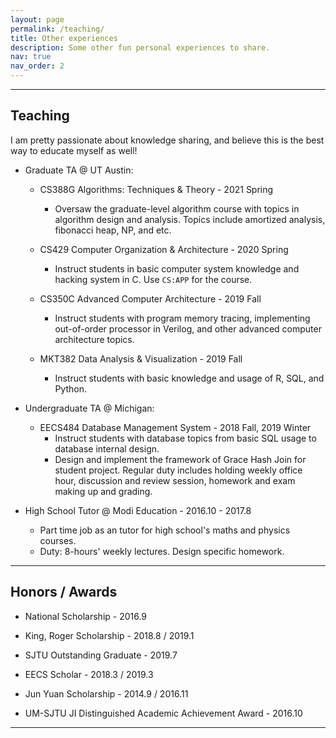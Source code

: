 ```yaml
---
layout: page
permalink: /teaching/
title: Other experiences
description: Some other fun personal experiences to share.
nav: true
nav_order: 2
---
```


<hr>

## Teaching

I am pretty passionate about knowledge sharing, and believe this is the best way to educate myself as well!

* Graduate TA @ UT Austin:
    - CS388G Algorithms: Techniques & Theory - 2021 Spring
        - Oversaw the graduate-level algorithm course with topics in algorithm design and analysis. Topics include amortized analysis, fibonacci heap, NP, and etc.

    - CS429 Computer Organization & Architecture - 2020 Spring
        - Instruct students in basic computer system knowledge and hacking system in C. Use `CS:APP` for the course.

    - CS350C Advanced Computer Architecture - 2019 Fall
        - Instruct students with program memory tracing, implementing out-of-order processor in Verilog, and other advanced computer architecture topics.

    - MKT382 Data Analysis & Visualization - 2019 Fall
        - Instruct students with basic knowledge and usage of R, SQL, and Python.

* Undergraduate TA @ Michigan:
    - EECS484 Database Management System - 2018 Fall, 2019 Winter
        - Instruct students with database topics from basic SQL usage to database internal design.
        - Design and implement the framework of Grace Hash Join for student project. Regular duty includes holding weekly office hour, discussion and review session, homework and exam making up and grading.

* High School Tutor @ Modi Education - 2016.10 - 2017.8
    - Part time job as an tutor for high school's maths and physics courses.
    - Duty: 8-hours' weekly lectures. Design specific homework.

<hr>

## Honors / Awards

* National Scholarship - 2016.9

* King, Roger Scholarship - 2018.8 / 2019.1

* SJTU Outstanding Graduate - 2019.7

* EECS Scholar - 2018.3 / 2019.3

* Jun Yuan Scholarship - 2014.9 / 2016.11

* UM-SJTU JI Distinguished Academic Achievement Award - 2016.10

<hr>
